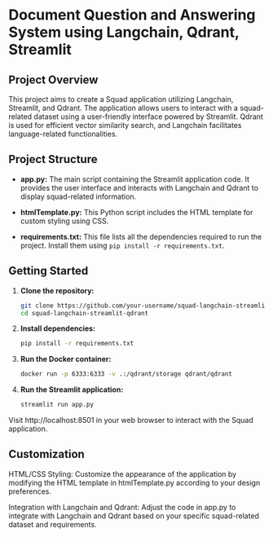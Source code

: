 # Document Question and Answering System using Langchain, Qdrant, Streamlit 

## Project Overview

This project aims to create a Squad application utilizing Langchain, Streamlit, and Qdrant. The application allows users to interact with a squad-related dataset using a user-friendly interface powered by Streamlit. Qdrant is used for efficient vector similarity search, and Langchain facilitates language-related functionalities.

## Project Structure

- **app.py:** The main script containing the Streamlit application code. It provides the user interface and interacts with Langchain and Qdrant to display squad-related information.

- **htmlTemplate.py:** This Python script includes the HTML template for custom styling using CSS.

- **requirements.txt:** This file lists all the dependencies required to run the project. Install them using `pip install -r requirements.txt`.

## Getting Started

1. **Clone the repository:**

   ```bash
   git clone https://github.com/your-username/squad-langchain-streamlit-qdrant.git
   cd squad-langchain-streamlit-qdrant

2. **Install dependencies:**

   ```bash
   pip install -r requirements.txt

3. **Run the Docker container:**

   ```bash
   docker run -p 6333:6333 -v .:/qdrant/storage qdrant/qdrant
4. **Run the Streamlit application:**

   ```bash
   streamlit run app.py

Visit http://localhost:8501 in your web browser to interact with the Squad application.

## Customization
HTML/CSS Styling:
Customize the appearance of the application by modifying the HTML template in htmlTemplate.py according to your design preferences.

Integration with Langchain and Qdrant:
Adjust the code in app.py to integrate with Langchain and Qdrant based on your specific squad-related dataset and requirements.


   
